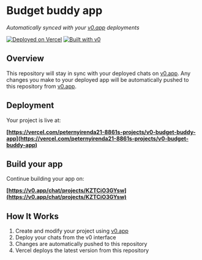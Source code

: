 # Budget buddy app

*Automatically synced with your [v0.app](https://v0.app) deployments*

[![Deployed on Vercel](https://img.shields.io/badge/Deployed%20on-Vercel-black?style=for-the-badge&logo=vercel)](https://vercel.com/peternyirenda21-8861s-projects/v0-budget-buddy-app)
[![Built with v0](https://img.shields.io/badge/Built%20with-v0.app-black?style=for-the-badge)](https://v0.app/chat/projects/KZTCiO3GYsw)

## Overview

This repository will stay in sync with your deployed chats on [v0.app](https://v0.app).
Any changes you make to your deployed app will be automatically pushed to this repository from [v0.app](https://v0.app).

## Deployment

Your project is live at:

**[https://vercel.com/peternyirenda21-8861s-projects/v0-budget-buddy-app](https://vercel.com/peternyirenda21-8861s-projects/v0-budget-buddy-app)**

## Build your app

Continue building your app on:

**[https://v0.app/chat/projects/KZTCiO3GYsw](https://v0.app/chat/projects/KZTCiO3GYsw)**

## How It Works

1. Create and modify your project using [v0.app](https://v0.app)
2. Deploy your chats from the v0 interface
3. Changes are automatically pushed to this repository
4. Vercel deploys the latest version from this repository